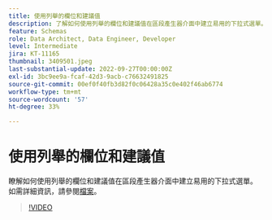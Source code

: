 ```yaml
---
title: 使用列舉的欄位和建議值
description: 了解如何使用列舉的欄位和建議值在區段產生器介面中建立易用的下拉式選單。
feature: Schemas
role: Data Architect, Data Engineer, Developer
level: Intermediate
jira: KT-11165
thumbnail: 3409501.jpeg
last-substantial-update: 2022-09-27T00:00:00Z
exl-id: 3bc9ee9a-fcaf-42d3-9acb-c76632491825
source-git-commit: 00ef0f40fb3d82f0c06428a35c0e402f46ab6774
workflow-type: tm+mt
source-wordcount: '57'
ht-degree: 33%

---
```


# 使用列舉的欄位和建議值

瞭解如何使用列舉的欄位和建議值在區段產生器介面中建立易用的下拉式選單。 如需詳細資訊，請參閱[檔案](https://experienceleague.adobe.com/docs/experience-platform/xdm/ui/fields/enum.html)。

>[!VIDEO](https://video.tv.adobe.com/v/3409501/?learn=on)
